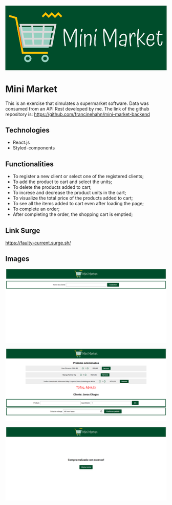 ![Cover](./mini-market-logo.png)

# Mini Market

This is an exercise that simulates a supermarket software. Data was consumed from an API Rest developed by me. The link of the github repository is: https://github.com/francinehahn/mini-market-backend

## Technologies
* React.js
* Styled-components

## Functionalities
* To register a new client or select one of the registered clients;
* To add the product to cart and select the units;
* To delete the products added to cart;
* To increse and decrease the product units in the cart;
* To visualize the total price of the products added to cart;
* To see all the items added to cart even after loading the page;
* To complete an order;
* After completing the order, the shopping cart is emptied; 

## Link Surge
https://faulty-current.surge.sh/

## Images
![First image](./print1.png)
<br>

![Second image](./print2.png)
<br>

![Third image](./print3.png)
